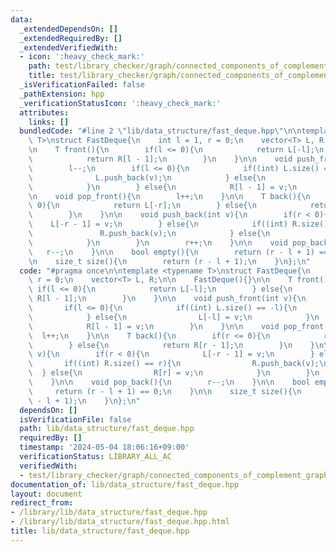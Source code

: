 ```yaml
---
data:
  _extendedDependsOn: []
  _extendedRequiredBy: []
  _extendedVerifiedWith:
  - icon: ':heavy_check_mark:'
    path: test/library_checker/graph/connected_components_of_complement_graph_1.test.cpp
    title: test/library_checker/graph/connected_components_of_complement_graph_1.test.cpp
  _isVerificationFailed: false
  _pathExtension: hpp
  _verificationStatusIcon: ':heavy_check_mark:'
  attributes:
    links: []
  bundledCode: "#line 2 \"lib/data_structure/fast_deque.hpp\"\n\ntemplate <typename\
    \ T>\nstruct FastDeque{\n    int l = 1, r = 0;\n    vector<T> L, R;\n\n    FastDeque(){}\n\
    \n    T front(){\n        if(l <= 0){\n            return L[-l];\n        } else{\n\
    \            return R[l - 1];\n        }\n    }\n\n    void push_front(int v){\n\
    \        l--;\n        if(l <= 0){\n            if((int) L.size() == -l){\n  \
    \              L.push_back(v);\n            } else{\n                L[-l] = v;\n\
    \            }\n        } else{\n            R[l - 1] = v;\n        }\n    }\n\
    \n    void pop_front(){\n        l++;\n    }\n\n    T back(){\n        if(r <=\
    \ 0){\n            return L[-r];\n        } else{\n            return R[r - 1];\n\
    \        }\n    }\n\n    void push_back(int v){\n        if(r < 0){\n        \
    \    L[-r - 1] = v;\n        } else{\n            if((int) R.size() == r){\n \
    \               R.push_back(v);\n            } else{\n                R[r] = v;\n\
    \            }\n        }\n        r++;\n    }\n\n    void pop_back(){\n     \
    \   r--;\n    }\n\n    bool empty(){\n        return (r - l + 1) == 0;\n    }\n\
    \n    size_t size(){\n        return (r - l + 1);\n    }\n};\n"
  code: "#pragma once\n\ntemplate <typename T>\nstruct FastDeque{\n    int l = 1,\
    \ r = 0;\n    vector<T> L, R;\n\n    FastDeque(){}\n\n    T front(){\n       \
    \ if(l <= 0){\n            return L[-l];\n        } else{\n            return\
    \ R[l - 1];\n        }\n    }\n\n    void push_front(int v){\n        l--;\n \
    \       if(l <= 0){\n            if((int) L.size() == -l){\n                L.push_back(v);\n\
    \            } else{\n                L[-l] = v;\n            }\n        } else{\n\
    \            R[l - 1] = v;\n        }\n    }\n\n    void pop_front(){\n      \
    \  l++;\n    }\n\n    T back(){\n        if(r <= 0){\n            return L[-r];\n\
    \        } else{\n            return R[r - 1];\n        }\n    }\n\n    void push_back(int\
    \ v){\n        if(r < 0){\n            L[-r - 1] = v;\n        } else{\n     \
    \       if((int) R.size() == r){\n                R.push_back(v);\n          \
    \  } else{\n                R[r] = v;\n            }\n        }\n        r++;\n\
    \    }\n\n    void pop_back(){\n        r--;\n    }\n\n    bool empty(){\n   \
    \     return (r - l + 1) == 0;\n    }\n\n    size_t size(){\n        return (r\
    \ - l + 1);\n    }\n};\n"
  dependsOn: []
  isVerificationFile: false
  path: lib/data_structure/fast_deque.hpp
  requiredBy: []
  timestamp: '2024-05-04 18:06:16+09:00'
  verificationStatus: LIBRARY_ALL_AC
  verifiedWith:
  - test/library_checker/graph/connected_components_of_complement_graph_1.test.cpp
documentation_of: lib/data_structure/fast_deque.hpp
layout: document
redirect_from:
- /library/lib/data_structure/fast_deque.hpp
- /library/lib/data_structure/fast_deque.hpp.html
title: lib/data_structure/fast_deque.hpp
---
```

